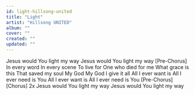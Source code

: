 ```yaml
---
id: light-hillsong-united
title: "Light"
artist: "Hillsong UNITED"
album: ""
cover: ""
created: ""
updated: ""
---
```


Jesus would You light my way
Jesus would You light my way
[Pre-Chorus]
In every word
In every scene
To live for One who died for me
What grace is this
That saved my soul
My God
My God I give it all
All I ever want is
All I ever need is You
All I ever want is
All I ever need is You
[Pre-Chorus]
[Chorus] 2x
Jesus would You light my way
Jesus would You light my way